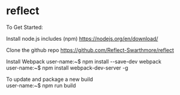 # reflect

To Get Started:

Install node.js includes (npm)
https://nodejs.org/en/download/

Clone the github repo
https://github.com/Reflect-Swarthmore/reflect

Install Webpack
    user-name:~$ npm install --save-dev webpack   
    user-name:~$ npm install webpack-dev-server -g     

To update and package a new build  
    user-name:~$ npm run build  

